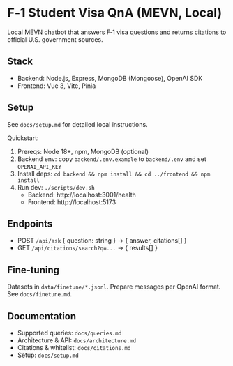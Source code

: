 # F‑1 Student Visa QnA (MEVN, Local)

Local MEVN chatbot that answers F‑1 visa questions and returns citations to official U.S. government sources.

## Stack
- Backend: Node.js, Express, MongoDB (Mongoose), OpenAI SDK
- Frontend: Vue 3, Vite, Pinia

## Setup
See `docs/setup.md` for detailed local instructions.

Quickstart:
1. Prereqs: Node 18+, npm, MongoDB (optional)
2. Backend env: copy `backend/.env.example` to `backend/.env` and set `OPENAI_API_KEY`
3. Install deps: `cd backend && npm install && cd ../frontend && npm install`
4. Run dev: `./scripts/dev.sh`
   - Backend: http://localhost:3001/health
   - Frontend: http://localhost:5173

## Endpoints
- POST `/api/ask` { question: string } -> { answer, citations[] }
- GET `/api/citations/search?q=...` -> { results[] }

## Fine‑tuning
Datasets in `data/finetune/*.jsonl`. Prepare messages per OpenAI format. See `docs/finetune.md`.

## Documentation
- Supported queries: `docs/queries.md`
- Architecture & API: `docs/architecture.md`
- Citations & whitelist: `docs/citations.md`
- Setup: `docs/setup.md`
